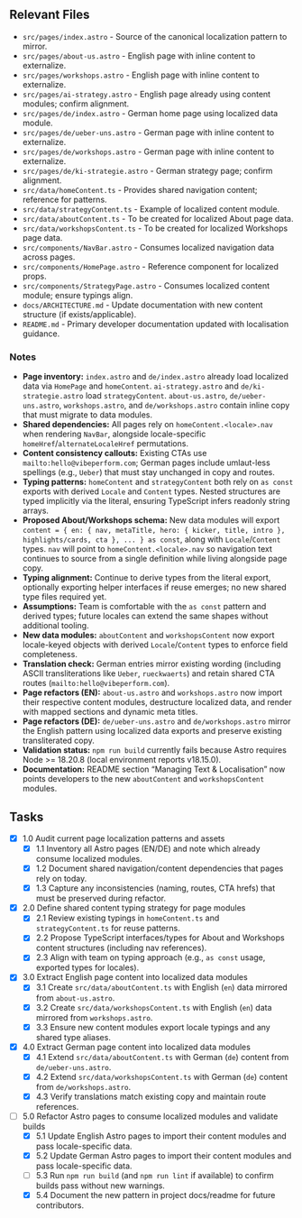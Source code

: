 ## Relevant Files

- `src/pages/index.astro` - Source of the canonical localization pattern to mirror.
- `src/pages/about-us.astro` - English page with inline content to externalize.
- `src/pages/workshops.astro` - English page with inline content to externalize.
- `src/pages/ai-strategy.astro` - English page already using content modules; confirm alignment.
- `src/pages/de/index.astro` - German home page using localized data module.
- `src/pages/de/ueber-uns.astro` - German page with inline content to externalize.
- `src/pages/de/workshops.astro` - German page with inline content to externalize.
- `src/pages/de/ki-strategie.astro` - German strategy page; confirm alignment.
- `src/data/homeContent.ts` - Provides shared navigation content; reference for patterns.
- `src/data/strategyContent.ts` - Example of localized content module.
- `src/data/aboutContent.ts` - To be created for localized About page data.
- `src/data/workshopsContent.ts` - To be created for localized Workshops page data.
- `src/components/NavBar.astro` - Consumes localized navigation data across pages.
- `src/components/HomePage.astro` - Reference component for localized props.
- `src/components/StrategyPage.astro` - Consumes localized content module; ensure typings align.
- `docs/ARCHITECTURE.md` - Update documentation with new content structure (if exists/applicable).
- `README.md` - Primary developer documentation updated with localisation guidance.

### Notes

- **Page inventory:** `index.astro` and `de/index.astro` already load localized data via `HomePage` and `homeContent`. `ai-strategy.astro` and `de/ki-strategie.astro` load `strategyContent`. `about-us.astro`, `de/ueber-uns.astro`, `workshops.astro`, and `de/workshops.astro` contain inline copy that must migrate to data modules.
- **Shared dependencies:** All pages rely on `homeContent.<locale>.nav` when rendering `NavBar`, alongside locale-specific `homeHref`/`alternateLocaleHref` permutations.
- **Content consistency callouts:** Existing CTAs use `mailto:hello@vibeperform.com`; German pages include umlaut-less spellings (e.g., `Ueber`) that must stay unchanged in copy and routes.
- **Typing patterns:** `homeContent` and `strategyContent` both rely on `as const` exports with derived `Locale` and `Content` types. Nested structures are typed implicitly via the literal, ensuring TypeScript infers readonly string arrays.
- **Proposed About/Workshops schema:** New data modules will export `content = { en: { nav, metaTitle, hero: { kicker, title, intro }, highlights/cards, cta }, ... } as const`, along with `Locale`/`Content` types. `nav` will point to `homeContent.<locale>.nav` so navigation text continues to source from a single definition while living alongside page copy.
- **Typing alignment:** Continue to derive types from the literal export, optionally exporting helper interfaces if reuse emerges; no new shared type files required yet.
- **Assumptions:** Team is comfortable with the `as const` pattern and derived types; future locales can extend the same shapes without additional tooling.
- **New data modules:** `aboutContent` and `workshopsContent` now export locale-keyed objects with derived `Locale`/`Content` types to enforce field completeness.
- **Translation check:** German entries mirror existing wording (including ASCII transliterations like `Ueber`, `rueckwaerts`) and retain shared CTA routes (`mailto:hello@vibeperform.com`).
- **Page refactors (EN):** `about-us.astro` and `workshops.astro` now import their respective content modules, destructure localized data, and render with mapped sections and dynamic meta titles.
- **Page refactors (DE):** `de/ueber-uns.astro` and `de/workshops.astro` mirror the English pattern using localized data exports and preserve existing transliterated copy.
- **Validation status:** `npm run build` currently fails because Astro requires Node >= 18.20.8 (local environment reports v18.15.0).
- **Documentation:** README section “Managing Text & Localisation” now points developers to the new `aboutContent` and `workshopsContent` modules.

## Tasks

- [x] 1.0 Audit current page localization patterns and assets
  - [x] 1.1 Inventory all Astro pages (EN/DE) and note which already consume localized modules.
  - [x] 1.2 Document shared navigation/content dependencies that pages rely on today.
  - [x] 1.3 Capture any inconsistencies (naming, routes, CTA hrefs) that must be preserved during refactor.
- [x] 2.0 Define shared content typing strategy for page modules
  - [x] 2.1 Review existing typings in `homeContent.ts` and `strategyContent.ts` for reuse patterns.
  - [x] 2.2 Propose TypeScript interfaces/types for About and Workshops content structures (including nav references).
  - [x] 2.3 Align with team on typing approach (e.g., `as const` usage, exported types for locales).
- [x] 3.0 Extract English page content into localized data modules
  - [x] 3.1 Create `src/data/aboutContent.ts` with English (`en`) data mirrored from `about-us.astro`.
  - [x] 3.2 Create `src/data/workshopsContent.ts` with English (`en`) data mirrored from `workshops.astro`.
  - [x] 3.3 Ensure new content modules export locale typings and any shared type aliases.
- [x] 4.0 Extract German page content into localized data modules
  - [x] 4.1 Extend `src/data/aboutContent.ts` with German (`de`) content from `de/ueber-uns.astro`.
  - [x] 4.2 Extend `src/data/workshopsContent.ts` with German (`de`) content from `de/workshops.astro`.
  - [x] 4.3 Verify translations match existing copy and maintain route references.
- [ ] 5.0 Refactor Astro pages to consume localized modules and validate builds
  - [x] 5.1 Update English Astro pages to import their content modules and pass locale-specific data.
  - [x] 5.2 Update German Astro pages to import their content modules and pass locale-specific data.
  - [ ] 5.3 Run `npm run build` (and `npm run lint` if available) to confirm builds pass without new warnings.
  - [x] 5.4 Document the new pattern in project docs/readme for future contributors.
